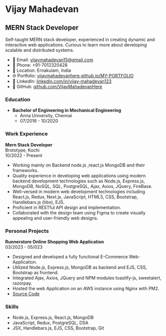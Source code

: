 # Vijay Mahadevan

## MERN Stack Developer

Self-taught MERN stack developer, experienced in creating dynamic and interactive web applications. Curious to learn more about developing scalable and distributed systems.

- 📧 Email: vijaymahadevan15@gmail.com
- 📱 Phone: +91-7012320428
- 📍 Location: Ernakulam, India
- 🌐 Portfolio: [vijaymahadevanhere.github.io/MY-PORTFOLIO](https://vijaymahadevanhere.github.io/MY-PORTFOLIO)
- 💼 LinkedIn: [linkedin.com/in/vijay-mahadevan123](https://linkedin.com/in/vijay-mahadevan123)
- 🐙 GitHub: [github.com/VijayMahadevanHere](https://github.com/VijayMahadevanHere)

### Education

- **Bachelor of Engineering in Mechanical Engineering**
  - Anna University, Chennai
  - 07/2016 - 10/2020

### Work Experience

**Mern Stack Developer**  
Brototype, Kochi  
10/2022 - Present  

- Working mainly on Backend node.js ,react.js  MongoDB and their frameworks.
- Quality experience in developing web applications using modern backend development technologies such as Node.js, Express.js, MongoDB, NoSQL, SQL, PostgreSQL, Ajax, Axios, JQuery, FireBase.
- Well-versed in modern web development technologies including React.js, Redux, Next.js, JavaScript, HTML5, CSS, Bootstrap, Handlebars.js (hbs), EJS.
- Proficient in RESTful API design and implementation.
- Collaborated with the design team using Figma to create visually appealing and user-friendly web designs.

### Personal Projects

**Runnerstore Online Shopping Web Application**  
03/2023 - 05/023  

- Designed and developed a fully functional E-Commerce Web-Application.
- Utilized Node.js, Express.js, MongoDB as backend and EJS, CSS, Bootstrap as frontend.
- Integrated Ajax, Axios, JQuery and NPM modules toastify-js, sweetalert, razorpay.
- Hosted the web Application on an AWS instance using Nginx with PM2.
- [Source Code](https://github.com/VijayMahadevanHere/project-ecommerce-mern)

### Skills

- Node.js, Express.js, React.js, MongoDB
- JavaScript, Redux, PostgreSQL, DSA
- JSX, Handlebars.js, EJS, CSS, Bootstrap, Git
